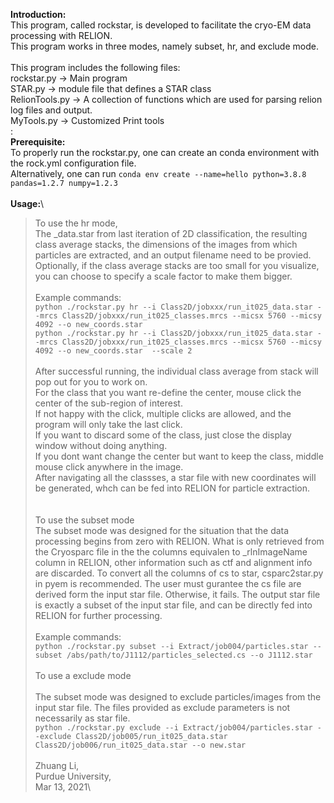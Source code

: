 **Introduction:**\
This program, called rockstar, is developed to facilitate the cryo-EM data processing with RELION.\
This program works in three modes, namely subset, hr, and exclude mode.\
\
This program includes the following files:\
  rockstar.py         -> Main program\
  STAR.py             -> module file that defines a STAR class\
  RelionTools.py      -> A collection of functions which are used for parsing relion log files and output.\
  MyTools.py          -> Customized Print tools\
:\
**Prerequisite:**\
To properly run the rockstar.py, one can create an conda environment with the rock.yml configuration file.\
Alternatively, one can run `conda env create --name=hello python=3.8.8 pandas=1.2.7 numpy=1.2.3`\
\
**Usage:**\
> To use the hr mode,\
The _data.star from last iteration of 2D classification, the resulting class average stacks, the dimensions of the images from which particles are extracted, and an output filename need to be provied. Optionally, if the class average stacks are too small for you visualize, you can choose to specify a scale factor to make them bigger.\
\
Example commands:\
`python ./rockstar.py hr --i Class2D/jobxxx/run_it025_data.star --mrcs Class2D/jobxxx/run_it025_classes.mrcs --micsx 5760 --micsy 4092 --o new_coords.star`\
`python ./rockstar.py hr --i Class2D/jobxxx/run_it025_data.star --mrcs Class2D/jobxxx/run_it025_classes.mrcs --micsx 5760 --micsy 4092 --o new_coords.star  --scale 2`\
\
After successful running, the individual class average from stack will pop out for you to work on.\
For the class that you want re-define the center, mouse click the center of the sub-region of interest.\
If not happy with the click, multiple clicks are allowed, and the program will only take the last click.\
If you want to discard some of the class, just close the display window without doing anything.\
If you dont want change the center but want to keep the class, middle mouse click anywhere in the image.\
After navigating all the classses, a star file with new coordinates will be generated, whch can be fed into RELION for particle extraction.\
\
\
>To use the subset mode\
The subset mode was designed for the situation that the data processing begins from zero with RELION. What is only retrieved from the Cryosparc file in the the columns equivalen to _rlnImageName column in RELION, other information such as ctf and alignment info are discarded. To convert all the columns of cs to star, csparc2star.py in pyem is recommended. The user must gurantee the cs file are derived form the input star file. Otherwise, it fails. The output star file is exactly a subset of the input star file, and can be directly fed into RELION for further processing.\
\
Example commands:\
`python ./rockstar.py subset --i Extract/job004/particles.star --subset /abs/path/to/J1112/particles_selected.cs --o J1112.star `\
\
> To use a exclude mode\
\
The subset mode was designed to exclude particles/images from the input star file. The files provided as exclude parameters is not necessarily as star file.\
`python ./rockstar.py exclude --i Extract/job004/particles.star --exclude Class2D/job005/run_it025_data.star Class2D/job006/run_it025_data.star --o new.star `\
\
Zhuang Li,\
Purdue University,\
Mar 13, 2021\
